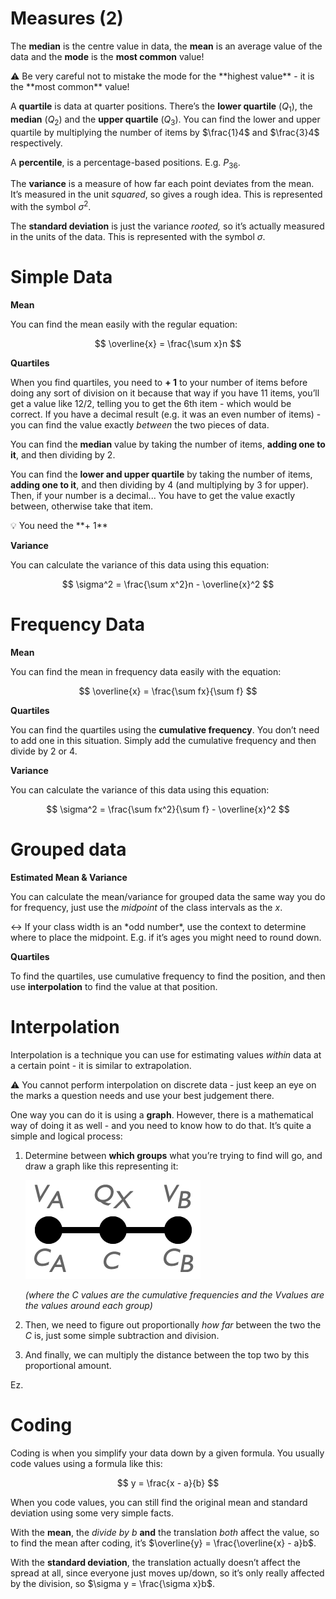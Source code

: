 # Measures (2)

The **median** is the centre value in data, the **mean** is an average value of the data and the **mode** is the **most common** value!

<aside>
⚠️ Be very careful not to mistake the mode for the **highest value** - it is the **most common** value!

</aside>

A **quartile** is data at quarter positions. There’s the **lower quartile** ($Q_1$), the **median** ($Q_2$) and the **upper quartile** ($Q_3$). You can find the lower and upper quartile by multiplying the number of items by $\frac{1}4$ and $\frac{3}4$ respectively.

A **percentile**, is a percentage-based positions. E.g. $P_{36}$.

The **variance** is a measure of how far each point deviates from the mean. It’s measured in the unit *squared*, so gives a rough idea. This is represented with the symbol $\sigma^2$.

The **standard deviation** is just the variance *rooted,* so it’s actually measured in the units of the data. This is represented with the symbol $\sigma$.

# Simple Data

**Mean**

You can find the mean easily with the regular equation:

$$
\overline{x} = \frac{\sum x}n
$$

**Quartiles**

When you find quartiles, you need to **+ 1** to your number of items before doing any sort of division on it because that way if you have 11 items, you’ll get a value like $12/2$, telling you to get the 6th item - which would be correct. If you have a decimal result (e.g. it was an even number of items) - you can find the value exactly *between* the two pieces of data.

You can find the **median** value by taking the number of items, **adding one to it**, and then dividing by 2.

You can find the **lower and upper quartile** by taking the number of items, **adding one to it**, and then dividing by 4 (and multiplying by 3 for upper). Then, if your number is a decimal... You have to get the value exactly between, otherwise take that item.

<aside>
💡 You need the **+ 1**

</aside>

**Variance**

You can calculate the variance of this data using this equation:

$$
\sigma^2 = \frac{\sum x^2}n - \overline{x}^2
$$

# Frequency Data

**Mean**

You can find the mean in frequency data easily with the equation:

$$
\overline{x} = \frac{\sum fx}{\sum f}
$$

**Quartiles**

You can find the quartiles using the **cumulative frequency**. You don’t need to add one in this situation. Simply add the cumulative frequency and then divide by 2 or 4. 

**Variance**

You can calculate the variance of this data using this equation:

$$
\sigma^2 = \frac{\sum fx^2}{\sum f} - \overline{x}^2
$$

# Grouped data

**Estimated Mean & Variance**

You can calculate the mean/variance for grouped data the same way you do for frequency, just use the *midpoint* of the class intervals as the $x$.

<aside>
↔️ If your class width is an *odd number*, use the context to determine where to place the midpoint. E.g. if it’s ages you might need to round down.

</aside>

**Quartiles**

To find the quartiles, use cumulative frequency to find the position, and then use **interpolation** to find the value at that position.

# Interpolation

Interpolation is a technique you can use for estimating values *within* data at a certain point - it is similar to extrapolation.

<aside>
⚠️ You cannot perform interpolation on discrete data - just keep an eye on the marks a question needs and use your best judgement there.

</aside>

One way you can do it is using a **graph**. However, there is a mathematical way of doing it as well - and you need to know how to do that. It’s quite a simple and logical process:

1. Determine between **which groups** what you’re trying to find will go, and draw a graph like this representing it:
    
    ![Interpolation.png](Measures%20(2)%2059854ccad0cd4c9bb5395fbfeca2b1f0/Interpolation.png)
    
    *(where the $C$ values are the cumulative frequencies and the $V$values are the values around each group)*
    
2. Then, we need to figure out proportionally *how far* between the two the $C$ is, just some simple subtraction and division.
3. And finally, we can multiply the distance between the top two by this proportional amount.

Ez.

# Coding

Coding is when you simplify your data down by a given formula. You usually code values using a formula like this:

$$
y = \frac{x - a}{b}
$$

When you code values, you can still find the original mean and standard deviation using some very simple facts.

With the **mean**, the *divide by b* **and** the translation *both* affect the value, so to find the mean after coding, it’s $\overline{y} = \frac{\overline{x} - a}b$.

With the **standard deviation**, the translation actually doesn’t affect the spread at all, since everyone just moves up/down, so it’s only really affected by the division, so $\sigma y = \frac{\sigma x}b$.